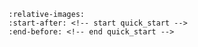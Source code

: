 ```{include} ../../README.md
:relative-images:
:start-after: <!-- start quick_start -->
:end-before: <!-- end quick_start -->
```
